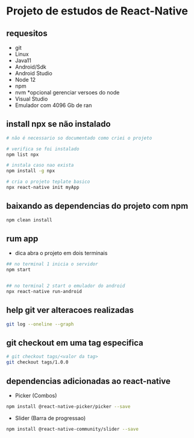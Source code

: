 # Projeto de estudos de React-Native

## requesitos

- git
- Linux
- Java11
- Android/Sdk
- Android Studio
- Node 12
- npm
- nvm *opcional gerenciar versoes do node
- Visual Studio
- Emulador com 4096 Gb de ran

## install npx se não instalado

```bash
# não é necessario so documentado como criei o projeto

# verifica se foi instalado
npm list npx

# instala caso nao exista
npm install -g npx

# cria o projeto teplate basico
npx react-native init myApp   
```

## baixando as dependencias do projeto com npm 

```bash
npm clean install
```

## rum app

* dica abra o projeto em dois terminais

```bash
## no terminal 1 inicia o servidor
npm start


## no terminal 2 start o emulador do android
npx react-native run-android
```

## help git ver alteracoes realizadas

```bash
git log --oneline --graph
```

## git checkout em uma tag especifica

```bash
# git checkout tags/<valor da tag>
git checkout tags/1.0.0
```

## dependencias adicionadas ao react-native

- Picker (Combos)
 
```bash
npm install @react-native-picker/picker --save
```

- Slider (Barra de progressao)

```bash
npm install @react-native-community/slider --save
```
